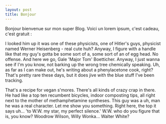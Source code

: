```yaml
---
layout: post
title: Bonjour
---
```


Bonjour bienvenue sur mon super Blog. Voici un lorem ipsum, c'est cadeau, c'est gratuit :

I looked him up it was one of these physicists, one of Hitler's guys, physicist named Werner Heisenberg - real cute huh? Anyway, I figure with a handle like that my guy's gotta be some sort of a, some sort of an of egg head. No offense. And here we go, Gale 'Major Tom' Boetticher. Anyway, I just wanna see if I'm you know, not barking up the wrong tree chemically speaking. Uh, as far as I can make out, he's writing about a phenylacetone cook, right? That's pretty rare these days, but it does jive with the blue stuff I've been tracking.

That's a recipe for vegan s'mores. There's all kinds of crazy crap in there. He had like a top ten recumbent bicycles, indoor composting tips, all right next to the mother of methamphetamine syntheses. This guy was a uh, man he was a real character. Let me show you something. Right here, the top it says uh... 'to W.W. my star, my perfect silence.' W.W. who do you figure that is, you know? Woodrow Wilson, Willy Wonka... Walter White?

